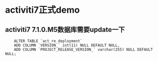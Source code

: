 # activiti7正式demo
## activiti7 7.1.0.M5数据库需要update一下
```
    ALTER TABLE `act_re_deployment` 
    ADD COLUMN `VERSION_` int(11) NULL DEFAULT NULL, 
    ADD COLUMN `PROJECT_RELEASE_VERSION_` varchar(255) NULL DEFAULT NULL;
```


